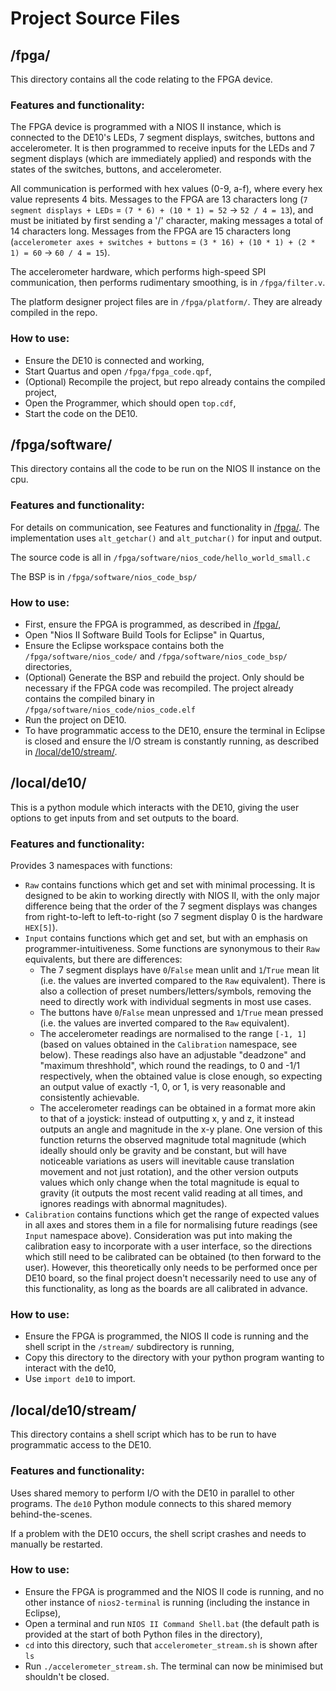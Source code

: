 # Project Source Files

## /fpga/

This directory contains all the code relating to the FPGA device.

### Features and functionality:

The FPGA device is programmed with a NIOS II instance, which is connected to the DE10's LEDs, 7 segment displays, switches, buttons and accelerometer. It is then programmed to receive inputs for the LEDs and 7 segment displays (which are immediately applied) and responds with the states of the switches, buttons, and accelerometer.

All communication is performed with hex values (0-9, a-f), where every hex value represents 4 bits.
Messages to the FPGA are 13 characters long (`7 segment displays + LEDs` = `(7 * 6) + (10 * 1) = 52` -> `52 / 4 = 13`), and must be initiated by first sending a '/' character, making messages a total of 14 characters long. 
Messages from the FPGA are 15 characters long (`accelerometer axes + switches + buttons` = `(3 * 16) + (10 * 1) + (2 * 1) = 60` -> `60 / 4 = 15`).

The accelerometer hardware, which performs high-speed SPI communication, then performs rudimentary smoothing, is in `/fpga/filter.v`.

The platform designer project files are in `/fpga/platform/`. They are already compiled in the repo.

### How to use:

- Ensure the DE10 is connected and working,
- Start Quartus and open `/fpga/fpga_code.qpf`,
- (Optional) Recompile the project, but repo already contains the compiled project,
- Open the Programmer, which should open `top.cdf`,
- Start the code on the DE10.

## /fpga/software/

This directory contains all the code to be run on the NIOS II instance on the cpu.

### Features and functionality:

For details on communication, see Features and functionality in [/fpga/](#fpga). The implementation uses `alt_getchar()` and `alt_putchar()` for input and output.

The source code is all in `/fpga/software/nios_code/hello_world_small.c`

The BSP is in `/fpga/software/nios_code_bsp/`

### How to use:

- First, ensure the FPGA is programmed, as described in [/fpga/](#fpga),
- Open "Nios II Software Build Tools for Eclipse" in Quartus,
- Ensure the Eclipse workspace contains both the `/fpga/software/nios_code/` and `/fpga/software/nios_code_bsp/` directories,
- (Optional) Generate the BSP and rebuild the project. Only should be necessary if the FPGA code was recompiled. The project already contains the compiled binary in `/fpga/software/nios_code/nios_code.elf`
- Run the project on DE10.
- To have programmatic access to the DE10, ensure the terminal in Eclipse is closed and ensure the I/O stream is constantly running, as described in [/local/de10/stream/](#local-de10-stream).

## /local/de10/

This is a python module which interacts with the DE10, giving the user options to get inputs from and set outputs to the board.

### Features and functionality:

Provides 3 namespaces with functions:

- `Raw` contains functions which get and set with minimal processing. It is designed to be akin to working directly with NIOS II, with the only major difference being that the order of the 7 segment displays was changes from right-to-left to left-to-right (so 7 segment display 0 is the hardware `HEX[5]`).
- `Input` contains functions which get and set, but with an emphasis on programmer-intuitiveness. Some functions are synonymous to their `Raw` equivalents, but there are differences:
	- The 7 segment displays have `0`/`False` mean unlit and `1`/`True` mean lit (i.e. the values are inverted compared to the `Raw` equivalent). There is also a collection of preset numbers/letters/symbols, removing the need to directly work with individual segments in most use cases.
	- The buttons have `0`/`False` mean unpressed and `1`/`True` mean pressed (i.e. the values are inverted compared to the `Raw` equivalent).
	- The accelerometer readings are normalised to the range `[-1, 1]` (based on values obtained in the `Calibration` namespace, see below). These readings also have an adjustable "deadzone" and "maximum threshhold", which round the readings, to 0 and -1/1 respectively, when the obtained value is close enough, so expecting an output value of exactly -1, 0, or 1, is very reasonable and consistently achievable.
	- The accelerometer readings can be obtained in a format more akin to that of a joystick: instead of outputting x, y and z, it instead outputs an angle and magnitude in the x-y plane. One version of this function returns the observed magnitude total magnitude (which ideally should only be gravity and be constant, but will have noticeable variations as users will inevitable cause translation movement and not just rotation), and the other version outputs values which only change when the total magnitude is equal to gravity (it outputs the most recent valid reading at all times, and ignores readings with abnormal magnitudes).
- `Calibration` contains functions which get the range of expected values in all axes and stores them in a file for normalising future readings (see `Input` namespace above). Consideration was put into making the calibration easy to incorporate with a user interface, so the directions which still need to be calibrated can be obtained (to then forward to the user). However, this theoretically only needs to be performed once per DE10 board, so the final project doesn't necessarily need to use any of this functionality, as long as the boards are all calibrated in advance.

### How to use:
- Ensure the FPGA is programmed, the NIOS II code is running and the shell script in the `/stream/` subdirectory is running,
- Copy this directory to the directory with your python program wanting to interact with the de10,
- Use `import de10` to import.

## <a name="local-de10-stream"></a>/local/de10/stream/

This directory contains a shell script which has to be run to have programmatic access to the DE10.

### Features and functionality:

Uses shared memory to perform I/O with the DE10 in parallel to other programs. The `de10` Python module connects to this shared memory behind-the-scenes.

If a problem with the DE10 occurs, the shell script crashes and needs to manually be restarted.

### How to use:

- Ensure the FPGA is programmed and the NIOS II code is running, and no other instance of `nios2-terminal` is running (including the instance in Eclipse),
-  Open a terminal and run `NIOS II Command Shell.bat` (the default path is provided at the start of both Python files in the directory),
- `cd` into this directory, such that `accelerometer_stream.sh` is shown after `ls`
- Run `./accelerometer_stream.sh`. The terminal can now be minimised but shouldn't be closed.

